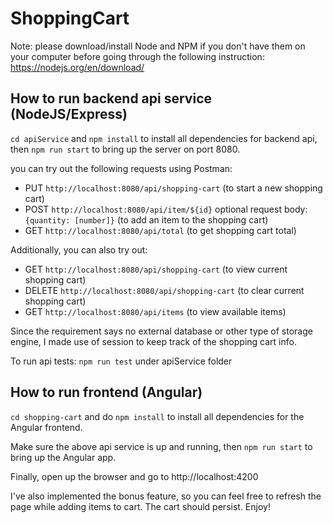 # ShoppingCart

Note: please download/install Node and NPM if you don't have them on your computer before going through the following instruction: https://nodejs.org/en/download/

## How to run backend api service (NodeJS/Express)

`cd apiService` and `npm install` to install all dependencies for backend api, then `npm run start` to bring up the server on port 8080.

you can try out the following requests using Postman:
- PUT `http://localhost:8080/api/shopping-cart` (to start a new shopping cart)
- POST `http://localhost:8080/api/item/${id}` optional request body: `{quantity: [number]}` (to add an item to the shopping cart)
- GET `http://localhost:8080/api/total` (to get shopping cart total)

Additionally, you can also try out:
- GET `http://localhost:8080/api/shopping-cart` (to view current shopping cart)
- DELETE `http://localhost:8080/api/shopping-cart` (to clear current shopping cart)
- GET `http://localhost:8080/api/items` (to view available items)

Since the requirement says no external database or other type of storage engine, I made use of session to keep track of the shopping cart info.

To run api tests: `npm run test` under apiService folder

## How to run frontend (Angular)
`cd shopping-cart` and do `npm install` to install all dependencies for the Angular frontend.

Make sure the above api service is up and running, then `npm run start` to bring up the Angular app.

Finally, open up the browser and go to http://localhost:4200

I've also implemented the bonus feature, so you can feel free to refresh the page while adding items to cart. The cart should persist. Enjoy!

